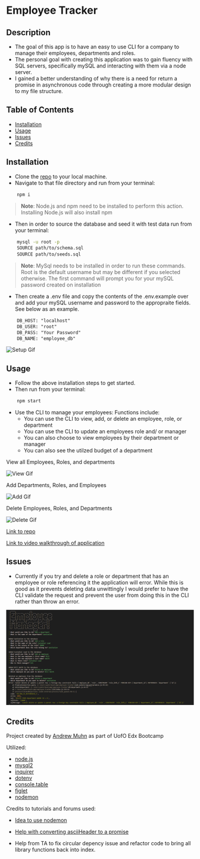 # Employee Tracker

## Description

- The goal of this app is to have an easy to use CLI for a company to manage their employees, departments and roles.
- The personal goal with creating this application was to gain fluency with SQL servers, specifically mySQL and interacting with them via a node server.
- I gained a better understanding of why there is a need for return a promise in asynchronous code through creating a more modular design to my file structure.

## Table of Contents

- [Installation](#installation)
- [Usage](#usage)
- [Issues](#issues)
- [Credits](#credits)

## Installation

- Clone the [repo](https://github.com/andrewmuhn/employee-tracker) to your local machine.
- Navigate to that file directory and run from your terminal:

```bash
	npm i
```

> **Note**: Node.js and npm need to be installed to perform this action. Installing Node.js will also install npm

- Then in order to source the database and seed it with test data run from your terminal:

```bash
	mysql -u root -p
	SOURCE path/to/schema.sql
	SOURCE path/to/seeds.sql
```

> **Note**: MySql needs to be installed in order to run these commands. Root is the default username but may be different if you selected otherwise. The first command will prompt you for your mySQL password created on installation

- Then create a .env file and copy the contents of the .env.example over and add your mySQL username and password to the appropraite fields. See below as an example.

```env
	DB_HOST: "localhost"
	DB_USER: "root"
	DB_PASS: "Your Password"
	DB_NAME: "employee_db"
```

![Setup Gif](Assets/setup.gif)

## Usage

- Follow the above installation steps to get started.
- Then run from your terminal:

```bash
	npm start
```

- Use the CLI to manage your employees: Functions include:
  - You can use the CLI to view, add, or delete an employee, role, or department
  - You can use the CLI to update an employees role and/ or manager
  - You can also choose to view employees by their department or manager
  - You can also see the utilzed budget of a department

View all Employees, Roles, and departments

![View Gif](Assets/view-all.gif)

Add Departments, Roles, and Employees

![Add Gif](Assets/add.gif)

Delete Employees, Roles, and Departments

![Delete Gif](Assets/delete.gif)

[Link to repo](https://github.com/andrewmuhn/employee-tracker)

[Link to video walkthrough of application](https://drive.google.com/file/d/1XsXRtElA88XUOhcmzfxaIrJFIewvLqaw/view)

## Issues

- Currently if you try and delete a role or department that has an employee or role referencing it the application will error. While this is good as it prevents deleting data unwittingly I would prefer to have the CLI validate the request and prevent the user from doing this in the CLI rather than throw an error.

![Error Described](Assets/deletion-error.png)

## Credits

Project created by [Andrew Muhn](https://github.com/andrewmuhn)
as part of UofO Edx Bootcamp

Utilized:

- [node.js](https://nodejs.org/en/about)
- [mysql2](https://github.com/sidorares/node-mysql2#readme)
- [inquirer](https://github.com/SBoudrias/Inquirer.js#readme)
- [dotenv](https://github.com/motdotla/dotenv#readme)
- [console.table](https://github.com/bahmutov/console.table)
- [figlet](https://github.com/patorjk/figlet.js#readme)
- [nodemon](https://www.npmjs.com/package/nodemon)

Credits to tutorials and forums used:

- [Idea to use nodemon](https://www.youtube.com/watch?v=SccSCuHhOw0&t=218s)
- [Help with converting asciiHeader to a promise](https://stackoverflow.com/questions/69158795/how-to-convert-a-callback-function-to-a-promise)

- Help from TA to fix circular depency issue and refactor code to bring all library functions back into index.
